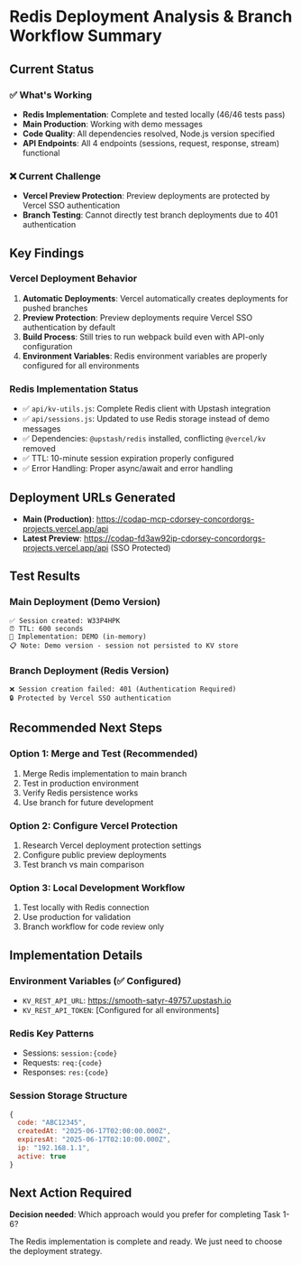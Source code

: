 # Redis Deployment Analysis & Branch Workflow Summary

## Current Status

### ✅ What's Working
- **Redis Implementation**: Complete and tested locally (46/46 tests pass)
- **Main Production**: Working with demo messages
- **Code Quality**: All dependencies resolved, Node.js version specified
- **API Endpoints**: All 4 endpoints (sessions, request, response, stream) functional

### ❌ Current Challenge
- **Vercel Preview Protection**: Preview deployments are protected by Vercel SSO authentication
- **Branch Testing**: Cannot directly test branch deployments due to 401 authentication

## Key Findings

### Vercel Deployment Behavior
1. **Automatic Deployments**: Vercel automatically creates deployments for pushed branches
2. **Preview Protection**: Preview deployments require Vercel SSO authentication by default
3. **Build Process**: Still tries to run webpack build even with API-only configuration
4. **Environment Variables**: Redis environment variables are properly configured for all environments

### Redis Implementation Status
- ✅ `api/kv-utils.js`: Complete Redis client with Upstash integration
- ✅ `api/sessions.js`: Updated to use Redis storage instead of demo messages  
- ✅ Dependencies: `@upstash/redis` installed, conflicting `@vercel/kv` removed
- ✅ TTL: 10-minute session expiration properly configured
- ✅ Error Handling: Proper async/await and error handling

## Deployment URLs Generated
- **Main (Production)**: https://codap-mcp-cdorsey-concordorgs-projects.vercel.app/api
- **Latest Preview**: https://codap-fd3aw92ip-cdorsey-concordorgs-projects.vercel.app/api (SSO Protected)

## Test Results

### Main Deployment (Demo Version)
```
✅ Session created: W33P4HPK
⏰ TTL: 600 seconds  
📝 Implementation: DEMO (in-memory)
📋 Note: Demo version - session not persisted to KV store
```

### Branch Deployment (Redis Version)
```
❌ Session creation failed: 401 (Authentication Required)
🔒 Protected by Vercel SSO authentication
```

## Recommended Next Steps

### Option 1: Merge and Test (Recommended)
1. Merge Redis implementation to main branch
2. Test in production environment
3. Verify Redis persistence works
4. Use branch for future development

### Option 2: Configure Vercel Protection
1. Research Vercel deployment protection settings
2. Configure public preview deployments
3. Test branch vs main comparison

### Option 3: Local Development Workflow
1. Test locally with Redis connection
2. Use production for validation
3. Branch workflow for code review only

## Implementation Details

### Environment Variables (✅ Configured)
- `KV_REST_API_URL`: https://smooth-satyr-49757.upstash.io
- `KV_REST_API_TOKEN`: [Configured for all environments]

### Redis Key Patterns
- Sessions: `session:{code}`
- Requests: `req:{code}` 
- Responses: `res:{code}`

### Session Storage Structure
```javascript
{
  code: "ABC12345",
  createdAt: "2025-06-17T02:00:00.000Z",
  expiresAt: "2025-06-17T02:10:00.000Z", 
  ip: "192.168.1.1",
  active: true
}
```

## Next Action Required

**Decision needed**: Which approach would you prefer for completing Task 1-6?

The Redis implementation is complete and ready. We just need to choose the deployment strategy. 